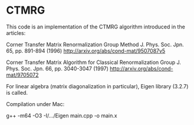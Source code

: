 # CTMRG

This code is an implementation of the CTMRG algorithm introduced in the articles: 

Corner Transfer Matrix Renormalization Group Method
J. Phys. Soc. Jpn. 65, pp. 891-894 (1996)
http://arxiv.org/abs/cond-mat/9507087v5

Corner Transfer Matrix Algorithm for Classical Renormalization Group
J. Phys. Soc. Jpn. 66, pp. 3040-3047 (1997) 
http://arxiv.org/abs/cond-mat/9705072

For linear algebra (matrix diagonalization in particular), 
Eigen library (3.2.7) is called. 

Compilation under Mac:

g++ -m64 -O3 -I/.../Eigen main.cpp -o main.x
